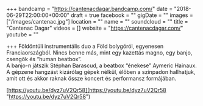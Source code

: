 +++
bandcamp = "https://cantenacdagar.bandcamp.com/"
date = "2018-06-29T22:00:00+00:00"
draft = true
facebook = ""
gigDate = ""
images = ["/images/cantenac.jpg"]
location = ""
name = ""
soundcloud = ""
title = "Cantenac Dagar"
videos = []
website = "https://cantenacdagar.com/"
youtube = ""

+++
Földöntúli instrumentális duo a Föld bolygóról, egyenesen Franciaországból. Nincs benne más, mint egy kazettás magno, egy banjo, csengők és “human beatbox”.  
A banjo-n játszik Stéphan Barascud, a beatbox “énekese” Aymeric Hainaux. A gépzene hangzást kizárólag gépek nélkül, élőben a színpadon hallhatjuk, amit ott és akkor raknak össze koncert és performansz formájában.

[https://youtu.be/dyz7uV2Qr58](https://youtu.be/dyz7uV2Qr58 "https://youtu.be/dyz7uV2Qr58")